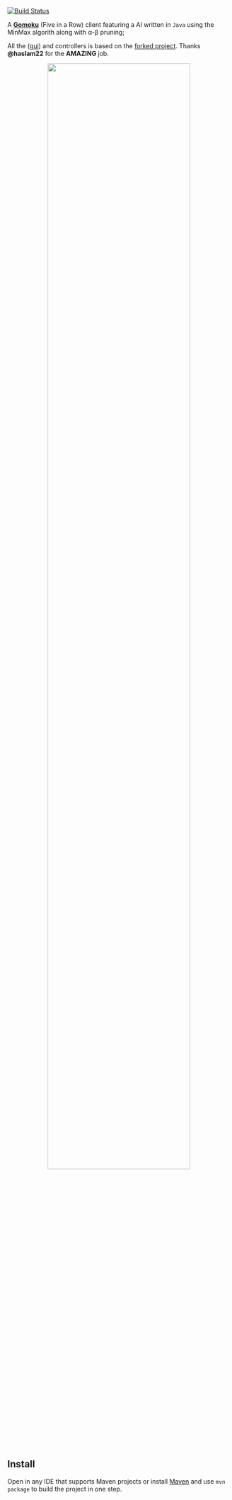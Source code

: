 [![Build Status](https://travis-ci.org/calistro/gomoku.svg?branch=master)](https://travis-ci.org/calistro/gomoku)

A [**Gomoku**](https://en.wikipedia.org/wiki/Gomoku) (Five in a Row) client featuring a AI written in `Java` using the MinMax algorith along with α-β pruning;

All the ([gui](src/main/java/gui)) and controllers is based on the [forked project](https://github.com/haslam22/gomoku). 
Thanks **@haslam22** for the **AMAZING** job.

<p align="center"><img width="80%" src="http://i.imgur.com/XRh8hDB.png" /></p>

## Install
Open in any IDE that supports Maven projects or install [Maven](https://maven.apache.org/download.cgi) and use `mvn package` to build the project in one step.
